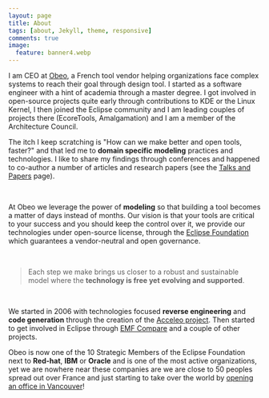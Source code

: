 ```yaml
---
layout: page
title: About
tags: [about, Jekyll, theme, responsive]
comments: true
image:
  feature: banner4.webp
---
```



I am CEO at [Obeo](http://www.obeo.fr/fr/), a French tool vendor helping organizations face complex systems to reach their goal through design tool. I started as a software engineer with a hint of academia through a master degree. I got involved in open-source projects quite early through contributions to KDE or the Linux Kernel, I then joined the Eclipse community and I am leading couples of projects there (EcoreTools, Amalgamation) and I am a member of the Architecture Council.  

The itch I keep scratching is "How can we make better and open tools, faster?" and that led me to **domain specific modeling** practices and technologies. 
I like to share my findings through conferences and happened to co-author a number of articles and research papers (see the [Talks and Papers](../talks) page).

<br>

At Obeo we leverage the power of **modeling** so that building a tool becomes a matter of days instead of months.  Our vision is that your tools are critical to your success and you should keep the control over it, we provide our technologies under open-source license, through the [Eclipse Foundation](http://www.eclipse.org) which guarantees a vendor-neutral and open governance.

<br>

> Each step we make brings us closer to a robust and sustainable model where the **technology is free yet evolving and supported**.

<br>

We started in 2006 with technologies focused **reverse engineering** and **code generation** through the creation of the [Acceleo project](http://www.eclipse.org/acceleo/). Then started to get involved in Eclipse through [EMF Compare](https://www.eclipse.org/emf/compare/) and a couple of other projects. 

Obeo is now one of the 10 Strategic Members of the Eclipse Foundation next to **Red-hat**, **IBM** or **Oracle** and is one of the most active organizations, yet we are nowhere near these companies are we are close to 50 peoples spread out over France and just starting to take over the world by [opening an office in Vancouver](../obeo/north-america-here-we-come/)!

